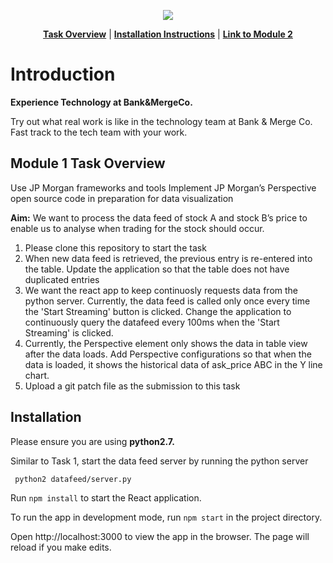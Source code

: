 <p align="center">
<a href="https://www.insidesherpa.com/virtual-internships/prototype/R5iK7HMxJGBgaSbvk/Technology%20Virtual%20Experience" target="_blank">
<img src="https://s3-ap-southeast-2.amazonaws.com/insidesherpa-assets/icons/promo_files/Screen+Shot+2019-02-11+at+11.32.13+pm.png"></a>
</p>

<p align="center"> 
	<b><a href="#task">Task Overview</a></b>
	|
	<b><a href="#installation">Installation Instructions</a></b>
	| 
	<b><a href="https://www.insidesherpa.com/modules/R5iK7HMxJGBgaSbvk/88AisH7iuw3L5N5ig" target="_blank">Link to Module 2</a></b>	
</p>

<h1> Introduction</h1> 
<b> Experience Technology at Bank&MergeCo. </b>
<p>Try out what real work is like in the technology team at Bank & Merge Co. Fast track to the tech team with your work.</p>

<h2 id="task"> Module 1 Task Overview </h2>
<p>Use JP Morgan frameworks and tools
Implement JP Morgan’s Perspective open source code in preparation for data visualization</p>
<p> <b>Aim:</b> We want to process the data feed of stock A and stock B’s price to enable us to analyse when trading for the stock should occur.</p>

<ol>
	<li>Please clone this repository to start the task</li>
	<li>When new data feed is retrieved, the previous entry is re-entered into the table. Update the application so that the table does not have duplicated entries</li>
	<li>We want the react app to keep continuosly requests data from the python server. Currently, the data feed is called only once every time the 'Start Streaming' button is clicked. Change the application to continuously query the datafeed every 100ms when the 'Start Streaming' is clicked.</li>
	<li>Currently, the Perspective element only shows the data in table view after the data loads. Add Perspective configurations so that when the data is loaded, it shows the historical data of ask_price ABC in the Y line chart.</li>
	<li>Upload a git patch file as the submission to this task</li>	
</ol>

<h2 id="installation" >Installation</h2>

Please ensure you are using <b> python2.7. </b>

Similar to Task 1, start the data feed server by running the python server

<code> python2 datafeed/server.py </code>

Run <code>npm install</code> to start the React application.

To run the app in development mode, run <code>npm start</code> in the project directory.

Open http://localhost:3000 to view the app in the browser. The page will reload if you make edits.


